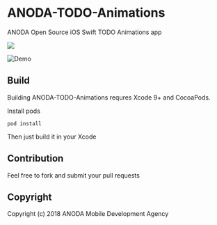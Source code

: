 # ANODA-TODO-Animations
ANODA Open Source iOS Swift TODO Animations app


![](http://s.themengzor.com/logo_small.png)

![Demo](https://user-images.githubusercontent.com/39635153/40622546-d75502f2-62aa-11e8-9f9e-640a669477e5.gif)

## Build

Building ANODA-TODO-Animations requres Xcode 9+ and CocoaPods.

Install pods

```
pod install
```

Then just build it in your Xcode

## Contribution

Feel free to fork and submit your pull requests

## Copyright

Copyright (c) 2018 ANODA Mobile Development Agency
